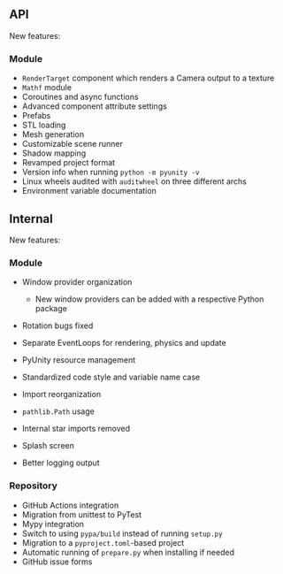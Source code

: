 ## API
New features:

### Module
- `RenderTarget` component which renders a Camera output to a texture
- `Mathf` module
- Coroutines and async functions
- Advanced component attribute settings
- Prefabs
- STL loading
- Mesh generation
- Customizable scene runner
- Shadow mapping
- Revamped project format
- Version info when running `python -m pyunity -v`
- Linux wheels audited with `auditwheel` on three different archs
- Environment variable documentation

## Internal
New features:

### Module
- Window provider organization

  - New window providers can be added with
    a respective Python package

- Rotation bugs fixed
- Separate EventLoops for rendering, physics and update
- PyUnity resource management
- Standardized code style and variable name case
- Import reorganization
- `pathlib.Path` usage
- Internal star imports removed
- Splash screen
- Better logging output

### Repository
- GitHub Actions integration
- Migration from unittest to PyTest
- Mypy integration
- Switch to using `pypa/build` instead of running `setup.py`
- Migration to a `pyproject.toml`-based project
- Automatic running of `prepare.py` when installing if needed
- GitHub issue forms
